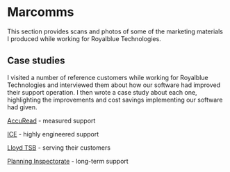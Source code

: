 # Marcomms

This section provides scans and photos of some of the marketing materials I produced while working for Royalblue Technologies.

## Case studies

I visited a number of reference customers while working for Royalblue Technologies and interviewed them about how our software had improved their support operation. I then wrote a case study about each one, highlighting the improvements and cost savings implementing our software had given.

[AccuRead](marcomms/AccuRead.md) - measured support

[ICE](marcomms/ice-case-study.md) - highly engineered support

[Lloyd TSB](Lloyds-case-study.md) - serving their customers

[Planning Inspectorate](Planning-case-study.md) - long-term support
